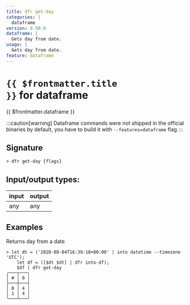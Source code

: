 ```yaml
---
title: dfr get-day
categories: |
  dataframe
version: 0.90.0
dataframe: |
  Gets day from date.
usage: |
  Gets day from date.
feature: dataframe
---
```


<!-- This file is automatically generated. Please edit the command in https://github.com/nushell/nushell instead. -->

# <code>{{ $frontmatter.title }}</code> for dataframe

<div class='command-title'>{{ $frontmatter.dataframe }}</div>

:::caution[warning]
Dataframe commands were not shipped in the official binaries by default, you have to build it with `--features=dataframe` flag
:::

## Signature

`> dfr get-day {flags} `

## Input/output types:

| input | output |
| ----- | ------ |
| any   | any    |

## Examples

Returns day from a date

```nu
> let dt = ('2020-08-04T16:39:18+00:00' | into datetime --timezone 'UTC');
    let df = ([$dt $dt] | dfr into-df);
    $df | dfr get-day
╭───┬───╮
│ # │ 0 │
├───┼───┤
│ 0 │ 4 │
│ 1 │ 4 │
╰───┴───╯

```
